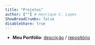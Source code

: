 ```yaml
---
title: "Projetos"
author: [""] # Henrique C. Lopes
ShowBreadCrumbs: false
disableShare: true
---
```


- **Meu Portfólio**: [descrição](/blog/sobre-meu-portfolio) / <a href="https://github.com/henriquechav/portfolio" target="_blank">repositório</a>
